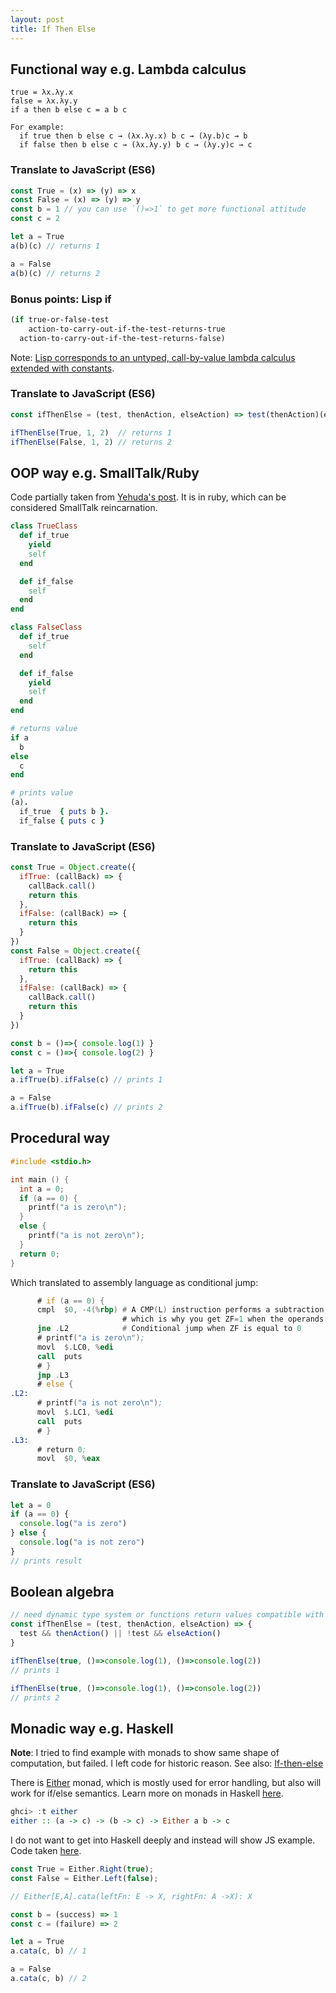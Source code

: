 ```yaml
---
layout: post
title: If Then Else
---
```


## Functional way e.g. Lambda calculus

```
true = λx.λy.x
false = λx.λy.y
if a then b else c = a b c

For example:
  if true then b else c → (λx.λy.x) b c → (λy.b)c → b
  if false then b else c → (λx.λy.y) b c → (λy.y)c → c
```

### Translate to JavaScript (ES6)

```js
const True = (x) => (y) => x
const False = (x) => (y) => y
const b = 1 // you can use `()=>1` to get more functional attitude
const c = 2

let a = True
a(b)(c) // returns 1

a = False
a(b)(c) // returns 2
```

### Bonus points: Lisp if

```lisp
(if true-or-false-test
    action-to-carry-out-if-the-test-returns-true
  action-to-carry-out-if-the-test-returns-false)
```

Note: [Lisp corresponds to an untyped, call-by-value lambda calculus extended with constants](http://stackoverflow.com/questions/2750421/what-type-of-lambda-calculus-would-lisp-loosely-be-an-example-of).

### Translate to JavaScript (ES6)

```js
const ifThenElse = (test, thenAction, elseAction) => test(thenAction)(elseAction)

ifThenElse(True, 1, 2)  // returns 1
ifThenElse(False, 1, 2) // returns 2
```

## OOP way e.g. SmallTalk/Ruby

Code partially taken from [Yehuda's post](http://yehudakatz.com/2009/10/04/emulating-smalltalks-conditionals-in-ruby/). It is in ruby, which can be considered SmallTalk reincarnation.

```ruby
class TrueClass
  def if_true
    yield
    self
  end

  def if_false
    self
  end
end

class FalseClass
  def if_true
    self
  end

  def if_false
    yield
    self
  end
end

# returns value
if a
  b
else
  c
end

# prints value
(a).
  if_true  { puts b }.
  if_false { puts c }
```

### Translate to JavaScript (ES6)

```js
const True = Object.create({
  ifTrue: (callBack) => {
    callBack.call()
    return this
  },
  ifFalse: (callBack) => {
    return this
  }
})
const False = Object.create({
  ifTrue: (callBack) => {
    return this
  },
  ifFalse: (callBack) => {
    callBack.call()
    return this
  }
})

const b = ()=>{ console.log(1) }
const c = ()=>{ console.log(2) }

let a = True
a.ifTrue(b).ifFalse(c) // prints 1

a = False
a.ifTrue(b).ifFalse(c) // prints 2
```




## Procedural way

```c
#include <stdio.h>

int main () {
  int a = 0;
  if (a == 0) {
    printf("a is zero\n");
  }
  else {
    printf("a is not zero\n");
  }
  return 0;
}
```

Which translated to assembly language as conditional jump:

```asm
      # if (a == 0) {
      cmpl  $0, -4(%rbp) # A CMP(L) instruction performs a subtraction, and throws the value of the result away, while keeping the flags;
                         # which is why you get ZF=1 when the operands are equal and ZF=0 when they're not.
      jne .L2            # Conditional jump when ZF is equal to 0
      # printf("a is zero\n");
      movl  $.LC0, %edi
      call  puts
      # }
      jmp .L3
      # else {
.L2:
      # printf("a is not zero\n");
      movl  $.LC1, %edi
      call  puts
      # }
.L3:
      # return 0;
      movl  $0, %eax
```

### Translate to JavaScript (ES6)

```js
let a = 0
if (a == 0) {
  console.log("a is zero")
} else {
  console.log("a is not zero")
}
// prints result
```

## Boolean algebra

```js
// need dynamic type system or functions return values compatible with boolean
const ifThenElse = (test, thenAction, elseAction) => {
  test && thenAction() || !test && elseAction()
}

ifThenElse(true, ()=>console.log(1), ()=>console.log(2))
// prints 1

ifThenElse(true, ()=>console.log(1), ()=>console.log(2))
// prints 2
```

## Monadic way e.g. Haskell

**Note**: I tried to find example with monads to show same shape of computation, but failed. I left code for historic reason. See also: [If-then-else](https://wiki.haskell.org/If-then-else)

There is [Either](https://hackage.haskell.org/package/category-extras-0.52.0/docs/Control-Monad-Either.html) monad, which is mostly used for error handling, but also will work for if/else semantics. Learn more on monads in Haskell [here](http://learnyouahaskell.com/for-a-few-monads-more).

```haskell
ghci> :t either
either :: (a -> c) -> (b -> c) -> Either a b -> c
```

I do not want to get into Haskell deeply and instead will show JS example. Code taken [here](https://cwmyers.github.io/monet.js/#either).

```js
const True = Either.Right(true);
const False = Either.Left(false);

// Either[E,A].cata(leftFn: E -> X, rightFn: A ->X): X

const b = (success) => 1
const c = (failure) => 2

let a = True
a.cata(c, b) // 1

a = False
a.cata(c, b) // 2
```
